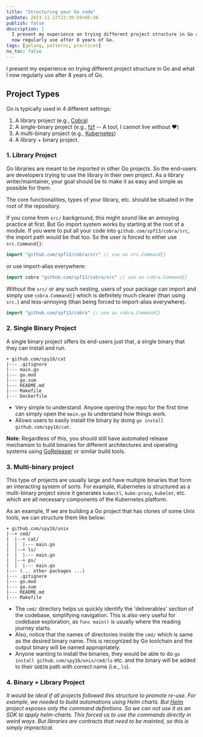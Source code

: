 ```yaml
---
title: "Structuring your Go code"
pubDate: 2023-11-22T22:30:59+05:30
publish: false
description: |
  I present my experience on trying different project structure in Go and what I
  now regularly use after 8 years of Go.
tags: [golang, patterns, practices]
no_toc: false
---
```


I present my experience on trying different project structure in Go and what I
now regularly use after 8 years of Go.

## Project Types

Go is typically used in 4 different settings:

1. A library project (e.g., [Cobra](https://github.com/spf13/cobra))
2. A single-binary project (e.g., [fzf](https://github.com/junegunn/fzf) -- A tool, I cannot live without ❤️)
3. A multi-binary project (e.g., [Kubernetes](https://github.com/kubernetes/kubernetes))
4. A library + binary project.

### 1. Library Project

Go libraries are meant to be imported in other Go projects. So the end-users are developers trying to use the
library in their own project. As a library writer/maintainer, your goal should be to make it as easy and simple
as possible for them.

The core functionalities, types of your library, etc. should be situated in the root of the repository.

If you come from `src/` background, this might sound like an annoying practice at first. But Go import system works by starting at the root of a module. If you were to put all your code into `github.com/spf13/cobra/src`, the import path would be that too. So the user is forced to either use `src.Command{}`:

```go
import "github.com/spf13/cobra/src" // use as src.Command{}
```

or use import-alias everywhere:

```go
import cobra "github.com/spf13/cobra/src" // use as cobra.Command{}
```

Without the `src/` or any such nesting, users of your package can import and simply use `cobra.Command{}` which is definitely much clearer (than using `src.`) and less-annoying (than being forced to import-alias everywhere).

```go
import "github.com/spf13/cobra" // use as cobra.Command{}
```

### 2. Single Binary Project

A single binary project offers its end-users just that, a single binary that they can install and run.

   ```plaintext
   + github.com/spy16/cat
   |--- .gitignore
   |--- main.go
   |--- go.mod
   |--- go.sum
   |--- README.md
   |--- Makefile
   |--- Dockerfile
   ```

* Very simple to understand. Anyone opening the repo for the first time can simply open the `main.go` to understand how things work.
* Allows users to easily install the binary by doing `go install github.com/spy16/cat`.

**Note**: Regardless of this, you should still have automated release mechanism to build binaries for different architectures and operating systems using [GoReleaser](https://goreleaser.com/) or similar build tools.

### 3. Multi-binary project

This type of projects are usually large and have multiple binaries that form an interacting system of sorts. For example, Kubernetes is structured as a multi-binary project since it generates `kubectl`, `kube-proxy`, `kubelet`, etc. which are all necessary components of the Kubernetes platform.

As an example, If we are building a Go project that has clones of some Unix tools, we can structure them like below:

```
+ github.com/spy16/unix
|--+ cmd/
|  |--+ cat/
|  |  |--- main.go
|  |--+ ls/
|  |  |--- main.go
|  |--+ ps/
|  |  |--- main.go
|--- (... other packages ...)
|--- .gitignore
|--- go.mod
|--- go.sum
|--- README.md
|--- Makefile
```

* The `cmd/` directory helps us quickly identify the 'deliverables' section of the codebase, simplifying navigation. This is also very useful for codebase exploration, as `func main()` is usually where the reading journey starts.
* Also, notice that the names of directories inside the `cmd/` which is same as the desired binary name. This is recognized by Go toolchain and the output binary will be named appropriately.
* Anyone wanting to install the binaries, they would be able to do `go install github.com/spy16/unix/cmd/ls` etc. and the binary will be added to their `GOBIN` path with correct name (i.e., `ls`).

### 4. Binary + Library Project

*It would be ideal if all projects followed this structure to promote re-use. For example, we needed to build automations using Helm charts. But [Helm](https://github.com/helm/helm/) project exposes only the command definitions. So we can not use it as an SDK to apply helm-charts. This forced us to use the commands directly in weird ways. But libraries are contracts that need to be mainted, so this is simply impractical.*


